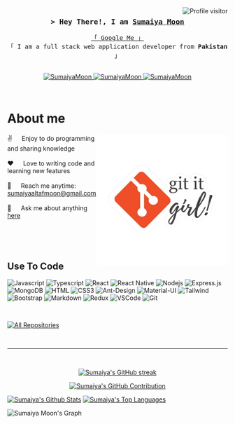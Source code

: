 <a href="https://komarev.com/ghpvc/?username=SumaiyaMoon">
  <img align="right" src="https://komarev.com/ghpvc/?username=SumaiyaMoon&label=Visitors&color=0e75b6&style=flat" alt="Profile visitor" />
</a>

<!-- Intro  -->
<h3 align="center">
        <samp>&gt; Hey There!, I am
                <b><a target="_blank" href="https://sumaiya-moon.web.app">Sumaiya Moon</a></b>
        </samp>
</h3>

<p align="center"> 
  <samp>
    <a href="https://www.google.com/search?q=Sumaiya+Moon">「 Google Me 」</a>
    <br>
    「 I am a full stack web application developer from <b>Pakistan</b> 」
    <br>
    <br>
  </samp>
</p>

<p align="center">
 <a href="mailto:sumaiyaaltafmoon@gmail.com" target="blank">
  <img src="https://img.shields.io/badge/Gmail-D14836?style=for-the-badge&logo=gmail&logoColor=white" alt="SumaiyaMoon" />
 </a>
 <a href="https://www.linkedin.com/in/sumaiyamoon/" target="_blank">
  <img src="https://img.shields.io/badge/LinkedIn-0077B5?style=for-the-badge&logo=linkedin&logoColor=white" alt="SumaiyaMoon"/>
 </a>
 <a href="https://medium.com/@sumaiyaaltafmoon" target="_blank">
  <img src="https://img.shields.io/badge/Medium-000000?&style=for-the-badge&logo=medium&logoColor=white" alt="SumaiyaMoon"  />
  </a> 
</p>
<br />

<!-- About Section -->

# About me

<p>
 <img align="right" width="300" src="/assets/programmer.png" alt="Coding png" />
  
 ✌️ &emsp; Enjoy to do programming and sharing knowledge <br/><br/>
 ❤️ &emsp; Love to writing code and learning new features<br/><br/>
 📧 &emsp; Reach me anytime: sumaiyaaltafmoon@gmail.com<br/><br/>
 💬 &emsp; Ask me about anything [here](https://github.com/SumaiyaMoon/SumaiyaMoon/issues)

</p>

<br/>
<br/>
<br/>

## Use To Code

![Javascript](https://img.shields.io/badge/Javascript-F0DB4F?style=for-the-badge&labelColor=black&logo=javascript&logoColor=F0DB4F)
![Typescript](https://img.shields.io/badge/Typescript-007acc?style=for-the-badge&labelColor=black&logo=typescript&logoColor=007acc)
![React](https://img.shields.io/badge/-React-61DBFB?style=for-the-badge&labelColor=black&logo=react&logoColor=61DBFB)
![React Native](https://img.shields.io/badge/React_Native-20232A?style=for-the-badge&logo=react&logoColor=61DAFB)
![Nodejs](https://img.shields.io/badge/Nodejs-3C873A?style=for-the-badge&labelColor=black&logo=node.js&logoColor=3C873A)
![Express.js](https://img.shields.io/badge/Express.js-000000?style=for-the-badge&logo=express&logoColor=white)
![MongoDB](https://img.shields.io/badge/MongoDB-4EA94B?style=for-the-badge&logo=mongodb&logoColor=white)
![HTML](https://img.shields.io/badge/HTML5-E34F26?style=for-the-badge&logo=html5&logoColor=white)
![CSS3](https://img.shields.io/badge/CSS3-1572B6?style=for-the-badge&logo=css3&logoColor=white)
![Ant-Design](https://img.shields.io/badge/AntDesign-0170FE?style=for-the-badge&logo=antdesign&logoColor=white)
![Material-UI](https://img.shields.io/badge/Material--UI-0081CB?style=for-the-badge&logo=material-ui&logoColor=white)
![Tailwind](https://img.shields.io/badge/Tailwind_CSS-092749?style=for-the-badge&logo=tailwindcss&logoColor=06B6D4&labelColor=000000)
![Bootstrap](https://img.shields.io/badge/Bootstrap-563D7C?style=for-the-badge&logo=bootstrap&logoColor=white)
![Markdown](https://img.shields.io/badge/Markdown-000000?style=for-the-badge&logo=markdown&logoColor=white)
![Redux](https://img.shields.io/badge/Redux-593D88?style=for-the-badge&logo=redux&logoColor=white)
![VSCode](https://img.shields.io/badge/Visual_Studio-0078d7?style=for-the-badge&logo=visual%20studio&logoColor=white)
![Git](https://img.shields.io/badge/Git-F05032?style=for-the-badge&logo=git&logoColor=white)

<br/>

<p align="left">
  <a href="https://github.com/SumaiyaMoon?tab=repositories" target="_blank"><img alt="All Repositories" title="All Repositories" src="https://img.shields.io/badge/-All%20Repos-2962FF?style=for-the-badge&logo=koding&logoColor=white"/></a>
</p>

<br/>
<hr/>
<br/>

<p align="center">
  <a href="https://github.com/SumaiyaMoon">
    <img src="https://github-readme-streak-stats.herokuapp.com/?user=SumaiyaMoon&theme=radical&border=7F3FBF&background=0D1117" alt="Sumaiya's GitHub streak"/>
  </a>
</p>

<p align="center">
  <a href="https://github.com/SumaiyaMoon">
    <img src="https://github-profile-summary-cards.vercel.app/api/cards/profile-details?username=SumaiyaMoon&theme=radical" alt="Sumaiya's GitHub Contribution"/>
  </a>
</p>

<a> 
    <a href="https://github.com/SumaiyaMoon"><img alt="Sumaiya's Github Stats" src="https://denvercoder1-github-readme-stats.vercel.app/api?username=SumaiyaMoon&show_icons=true&count_private=true&theme=react&border_color=7F3FBF&bg_color=0D1117&title_color=F85D7F&icon_color=F8D866" height="192px" width="49.5%"/></a>
  <a href="https://github.com/SumaiyaMoon"><img alt="Sumaiya's Top Languages" src="https://denvercoder1-github-readme-stats.vercel.app/api/top-langs/?username=SumaiyaMoon&langs_count=8&layout=compact&theme=react&border_color=7F3FBF&bg_color=0D1117&title_color=F85D7F&icon_color=F8D866" height="192px" width="49.5%"/></a>
  <br/>
</a>

![Sumaiya Moon's Graph](https://github-readme-activity-graph.vercel.app/graph?username=SumaiyaMoon&custom_title=Sumaiya%20Moon's%20GitHub%20Activity%20Graph&bg_color=0D1117&color=7F3FBF&line=7F3FBF&point=7F3FBF&area_color=FFFFFF&title_color=FFFFFF&area=true)
